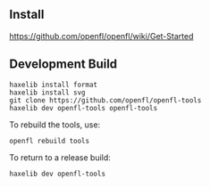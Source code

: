 Install
-------

https://github.com/openfl/openfl/wiki/Get-Started


Development Build
-----------------

    haxelib install format
    haxelib install svg
    git clone https://github.com/openfl/openfl-tools
    haxelib dev openfl-tools openfl-tools

To rebuild the tools, use:

    openfl rebuild tools

To return to a release build:

    haxelib dev openfl-tools
